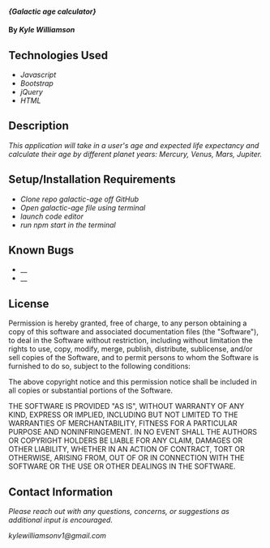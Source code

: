 #### _{Galactic age calculator}_

#### By _**Kyle Williamson**_

## Technologies Used

* _Javascript_
* _Bootstrap_
* _jQuery_
* _HTML_

## Description

_This application will take in a user's age and expected life expectancy and calculate their age by different planet years: Mercury, Venus, Mars, Jupiter._

## Setup/Installation Requirements

* _Clone repo galactic-age off GitHub_
* _Open galactic-age file using terminal_
* _launch code editor_
* _run npm start in the terminal_

## Known Bugs

* __
* __

## License

Permission is hereby granted, free of charge, to any person obtaining a copy of this software and associated documentation files (the "Software"), to deal in the Software without restriction, including without limitation the rights to use, copy, modify, merge, publish, distribute, sublicense, and/or sell copies of the Software, and to permit persons to whom the Software is furnished to do so, subject to the following conditions:

The above copyright notice and this permission notice shall be included in all copies or substantial portions of the Software.

THE SOFTWARE IS PROVIDED "AS IS", WITHOUT WARRANTY OF ANY KIND, EXPRESS OR IMPLIED, INCLUDING BUT NOT LIMITED TO THE WARRANTIES OF MERCHANTABILITY, FITNESS FOR A PARTICULAR PURPOSE AND NONINFRINGEMENT. IN NO EVENT SHALL THE AUTHORS OR COPYRIGHT HOLDERS BE LIABLE FOR ANY CLAIM, DAMAGES OR OTHER LIABILITY, WHETHER IN AN ACTION OF CONTRACT, TORT OR OTHERWISE, ARISING FROM, OUT OF OR IN CONNECTION WITH THE SOFTWARE OR THE USE OR OTHER DEALINGS IN THE SOFTWARE.

## Contact Information

_Please reach out with any questions, concerns, or suggestions as additional input is encouraged._

_kylewilliamsonv1@gmail.com_ 
